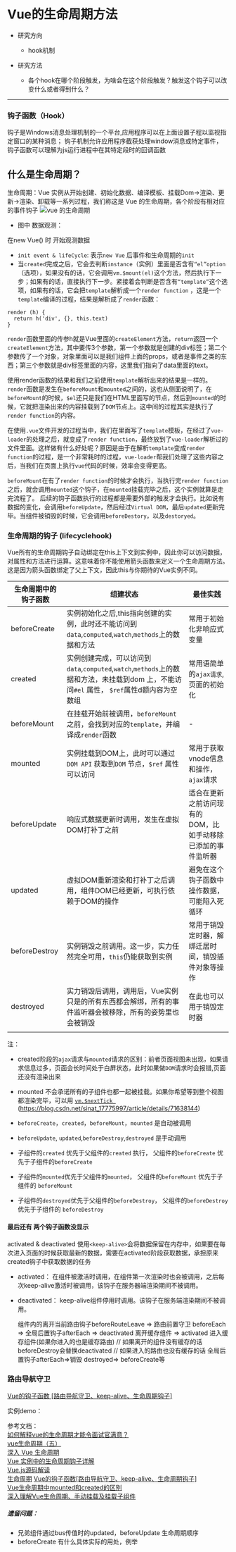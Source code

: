 # Vue的生命周期方法
* 研究方向
	- hook机制

* 研究方法
	- 各个hook在哪个阶段触发，为啥会在这个阶段触发？触发这个钩子可以改变什么或者得到什么？

******
### 钩子函数（Hook）

钩子是Windows消息处理机制的一个平台,应用程序可以在上面设置子程以监视指定窗口的某种消息；
钩子机制允许应用程序截获处理window消息或特定事件，
钩子函数可以理解为js运行进程中在其特定段时的回调函数

## 什么是生命周期？

生命周期：Vue 实例从开始创建、初始化数据、编译模板、挂载Dom→渲染、更新→渲染、卸载等一系列过程，我们称这是 Vue 的生命周期，各个阶段有相对应的事件钩子
![vue 的生命周期](https://github.com/Littlombie/Vue-analysis/blob/master/02-lifeCycle/LifeCycle1.png?raw=true)

* 图中 数据观测：
    
在new Vue() 时 开始观测数据

- `init event & lifeCycle`:  表示`new Vue` 后事件和生命周期的`init`
- 当`created`完成之后，它会去判断`instance`（实例）里面是否含有`“el”option`（选项），如果没有的话，它会调用`vm.$mount(el)`这个方法，然后执行下一步；如果有的话，直接执行下一步。紧接着会判断是否含有`“template”`这个选项，如果有的话，它会把`template`解析成一个`render function` ，这是一个`template`编译的过程，结果是解析成了`render`函数：
```
render (h) {
  return h('div', {}, this.text)
}
```
`render`函数里面的传参h就是Vue里面的`createElement`方法，`return`返回一个`createElement`方法，其中要传3个参数，第一个参数就是创建的div标签；第二个参数传了一个对象，对象里面可以是我们组件上面的props，或者是事件之类的东西；第三个参数就是div标签里面的内容，这里我们指向了data里面的text。  

使用render函数的结果和我们之前使用`template`解析出来的结果是一样的。`render`函数是发生在`beforeMount`和`mounted`之间的，这也从侧面说明了，在`beforeMount`的时候，`$el`还只是我们在HTML里面写的节点，然后到`mounted`的时候，它就把渲染出来的内容挂载到了`DOM`节点上。这中间的过程其实是执行了`render function`的内容。    

在使用`.vue`文件开发的过程当中，我们在里面写了`template`模板，在经过了`vue-loader`的处理之后，就变成了`render function`，最终放到了`vue-loader`解析过的文件里面。这样做有什么好处呢？原因是由于在解析`template`变成`render function`的过程，是一个非常耗时的过程，`vue-loader`帮我们处理了这些内容之后，当我们在页面上执行`vue`代码的时候，效率会变得更高。  

`beforeMount`在有了`render function`的时候才会执行，当执行完`render function`之后，就会调用`mounted`这个钩子，在`mounted`挂载完毕之后，这个实例就算是走完流程了。
后续的钩子函数执行的过程都是需要外部的触发才会执行。比如说有数据的变化，会调用`beforeUpdate`，然后经过`Virtual DOM`，最后`updated`更新完毕。当组件被销毁的时候，它会调用`beforeDestory`，以及`destoryed`。  

### 生命周期的钩子 (lifecyclehook)

Vue所有的生命周期钩子自动绑定在this上下文到实例中，因此你可以访问数据，对属性和方法进行运算。这意味着你不能使用箭头函数来定义一个生命周期方法。这是因为箭头函数绑定了父上下文，因此this与你期待的Vue实例不同。

| 生命周期中的钩子函数 | 组建状态 | 最佳实践 |
|-----|-----|-----|
| beforeCreate | 实例初始化之后,this指向创建的实例，此时还不能访问到`data`,`computed`,`watch`,`methods`上的数据和方法 | 常用于初始化非响应式变量|
| created | 实例创建完成，可以访问到 `data`,`computed`,`watch`,`methods`上的数据和方法，未挂载到dom 上，不能访问`#el` 属性， `$ref`属性d额内容为空数组 | 常用语简单的`ajax请求`,页面的初始化 |
| beforeMount | 在挂载开始前被调用，`beforeMount`之前，会找到对应的`template`，并编译成`render`函数 | - |
| mounted | 实例挂载到DOM上，此时可以通过`DOM API` 获取到`DOM` 节点，`$ref` 属性可以访问 | 常用于获取vnode信息和操作，`ajax`请求 |
|beforeUpdate|响应式数据更新时调用，发生在虚拟DOM打补丁之前| 适合在更新之前访问现有的DOM，比如手动移除已添加的事件监听器 |
|updated | 虚拟DOM重新渲染和打补丁之后调用，组件DOM已经更新，可执行依赖于DOM的操作 | 避免在这个钩子函数中操作数据，可能陷入死循环 |
| beforeDestroy | 实例销毁之前调用。这一步，实力任然完全可用，`this`仍能获取到实例 | 常用于销毁定时器，解绑迁居时间，销毁插件对象等操作 |
| destroyed |实力销毁后调用，调用后，Vue实例只是的所有东西都会解绑，所有的事件监听器会被移除，所有的姿势里也会被销毁  | 在此也可以用于销毁定时器 |
||||

<!-- - beforeCreate: 
  - 组件状态： 实例初始化之后,this指向创建的实例，此时还不能访问到`data`,`computed`,`watch`,`methods`上的数据和方法
  - 最佳实践：常用于初始化非响应式变量
- created:
  - 组件状态：实例创建完成，可以访问到 `data`,`computed`,`watch`,`methods`上的数据和方法，未挂载到dom 上，不能访问`#el` 属性， `$ref`属性d额内容为空数组
  - 最佳实践：常用语简单的`ajax请求`,页面的初始化  
- beforeMount: 
  - 组件状态：在挂载开始前被调用，`beforeMount`之前，会找到对应的`template`，并编译成`render`函数
- mounted:
  - 组件状态：实例挂载到DOM上，此时可以通过`DOM API` 获取到`DOM` 节点，`$ref` 属性可以访问
  - 最佳实践：常用于获取vnode信息和操作，`ajax`请求
- beforeUpdate:
  - 组件状态：响应式数据更新时调用，发生在虚拟DOM打补丁之前
  - 最佳实践：适合在更新之前访问现有的DOM，比如手动移除已添加的事件监听器
- updated:
  - 组件状态：虚拟DOM重新渲染和打补丁之后调用，组件DOM已经更新，可执行依赖于DOM的操作
  - 最佳实践：避免在这个钩子函数中操作数据，可能陷入死循环
- beforeDestroy:
   - 组件状态：实例销毁之前调用。这一步，实力任然完全可用，`this`仍能获取到实例
   - 最佳实践：常用于销毁定时器，解绑迁居时间，销毁插件对象等操作
- destroyed:
  - 组件状态：实力销毁后调用，调用后，Vue实例只是的所有东西都会解绑，所有的事件监听器会被移除，所有的姿势里也会被销毁  
  - 最佳实践：在此也可以用于销毁定时器， -->

注：
- created阶段的`ajax`请求与`mounted`请求的区别：前者页面视图未出现，如果请求信息过多，页面会长时间处于白屏状态，此时如果做`DOM`请求时会报错,页面还没有渲染出来
- mounted 不会承诺所有的子组件也都一起被挂载。如果你希望等到整个视图都渲染完毕，可以用 [`vm.$nextTick `](https://blog.csdn.net/shuidinaozhongyan/article/details/72630573)
(https://blog.csdn.net/sinat_17775997/article/details/71638144)

- `beforeCreate`，`created`，`beforeMount`，`mounted` 是自动被调用  
- `beforeUpdate`, `updated`,`beforeDestroy`,`destroyed` 是手动调用  

- 子组件的`created` 优先于父组件的`created` 执行， 父组件的`beforeCreate` 优先于子组件的`beforeCreate`
- 子组件的`mounted`优先于父组件的`mounted`， 父组件的`beforeMount` 优先于子组件的 `beforeMount`
- 子组件的`destroyed`优先于父组件的`beforeDestroy`， 父组件的`beforeDestroy` 优先于子组件的 `beforeDestroy`

#### 最后还有 两个钩子函数没显示  
activated & deactivated 
使用`<keep-alive>`会将数据保留在内存中，如果要在每次进入页面的时候获取最新的数据，需要在activated阶段获取数据，承担原来created钩子中获取数据的任务

- activated： 在组件被激活时调用，在组件第一次渲染时也会被调用，之后每次keep-alive激活时被调用，该钩子在服务器端渲染期间不被调用。
- deactivated： keep-alive组件停用时调用。该钩子在服务端渲染期间不被调用。

  组件内的离开当前路由钩子beforeRouteLeave =>  路由前置守卫 beforeEach =>
    全局后置钩子afterEach => deactivated 离开缓存组件 => activated 进入缓存组件(如果你进入的也是缓存路由)
    // 如果离开的组件没有缓存的话 beforeDestroy会替换deactivated 
    // 如果进入的路由也没有缓存的话  全局后置钩子afterEach=>销毁 destroyed=> beforeCreate等


### 路由导航守卫

[Vue的钩子函数 [路由导航守卫、keep-alive、生命周期钩子]](https://juejin.im/post/5b41bdef6fb9a04fe63765f1)

实例demo：
<!-- 
![](https://files.jb51.net/file_images/article/201709/2017927151335093.png?2017827151357) -->
参考文档：  
[如何解释vue的生命周期才能令面试官满意？](https://juejin.im/post/5ad10800f265da23826e681e?utm_medium=hao.caibaojian.com&utm_source=hao.caibaojian.com )  
[vue生命周期（五）](http://blog.poetries.top/2018/08/26/vue-lifecircle/?utm_medium=hao.caibaojian.com&utm_source=hao.caibaojian.com)  
[深入 Vue 生命周期](https://mp.weixin.qq.com/s?__biz=MzAxODE2MjM1MA==&mid=2651555022&idx=1&sn=552856ad4af7bb9560217f6deec65270&chksm=8025530fb752da190830e52ca6a9b24d1e7440e1d6cccbfff6355f7583d4f4749400e541739e)  
[Vue 实例中的生命周期钩子详解](https://segmentfault.com/a/1190000008771768?_ea=1739750)  
[Vue.js源码解读](https://www.cnblogs.com/locim/p/8892738.html)  
[生命周期](http://blog.51cto.com/9195095/1963227)
[Vue的钩子函数[路由导航守卫、keep-alive、生命周期钩子]](https://juejin.im/post/5b41bdef6fb9a04fe63765f1)  
[Vue生命周期中mounted和created的区别](https://blog.csdn.net/xdnloveme/article/details/78035065)  
[深入理解Vue生命周期、手动挂载及挂载子组件](https://www.jb51.net/article/124737.htm)

##### 遗留问题：

* 兄弟组件通过bus传值时的updated，beforeUpdate 生命周期顺序
* beforeCreate 有什么具体实际的用处，例举 
